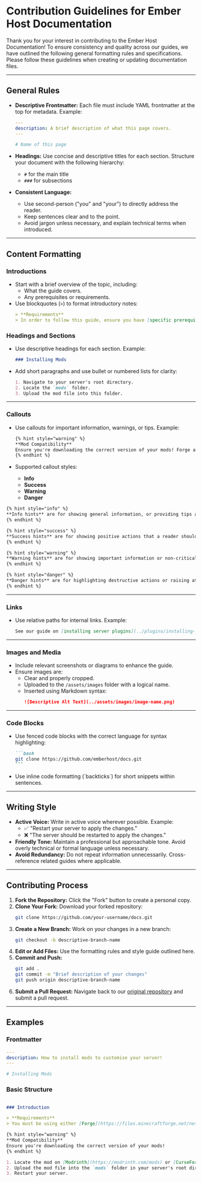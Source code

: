 # Contribution Guidelines for Ember Host Documentation

Thank you for your interest in contributing to the Ember Host Documentation! To ensure consistency and quality across our guides, we have outlined the following general formatting rules and specifications. Please follow these guidelines when creating or updating documentation files.

---

## **General Rules**
- **Descriptive Frontmatter:** Each file must include YAML frontmatter at the top for metadata. Example:
  ```yaml
  ---
  description: A brief description of what this page covers.
  ---

  # Name of this page
  ```
- **Headings:** Use concise and descriptive titles for each section. Structure your document with the following hierarchy:
  - `#` for the main title
  - `###` for subsections

- **Consistent Language:** 
  - Use second-person ("you" and "your") to directly address the reader.
  - Keep sentences clear and to the point.
  - Avoid jargon unless necessary, and explain technical terms when introduced.

---

## **Content Formatting**

### **Introductions**
- Start with a brief overview of the topic, including:
  - What the guide covers.
  - Any prerequisites or requirements.
- Use blockquotes (`>`) to format introductory notes:
  ```markdown
  > **Requirements**  
  > In order to follow this guide, ensure you have [specific prerequisites](link-to-resource).
  ```

### **Headings and Sections**
- Use descriptive headings for each section. Example:
  ```markdown
  ### Installing Mods
  ```
- Add short paragraphs and use bullet or numbered lists for clarity:
  ```markdown
  1. Navigate to your server's root directory.
  2. Locate the `mods` folder.
  3. Upload the mod file into this folder.
  ```

---

### **Callouts**
- Use callouts for important information, warnings, or tips. Example:
  ```markdown
  {% hint style="warning" %}
  **Mod Compatibility**  
  Ensure you're downloading the correct version of your mods! Forge and Fabric mods are usually not cross-compatible.
  {% endhint %}
  ```

- Supported callout styles:
  - **Info**
  - **Success**
  - **Warning**
  - **Danger**

```markdown
{% hint style="info" %}
**Info hints** are for showing general information, or providing tips and tricks.
{% endhint %}

{% hint style="success" %}
**Success hints** are for showing positive actions that a reader should take.
{% endhint %}

{% hint style="warning" %}
**Warning hints** are for showing important information or non-critical warnings.
{% endhint %}

{% hint style="danger" %}
**Danger hints** are for highlighting destructive actions or raising attention to critical information.
{% endhint %}
```

---

### **Links**
- Use relative paths for internal links. Example:
  ```markdown
  See our guide on [installing server plugins](../plugins/installing-plugins.md).
  ```

---

### **Images and Media**
- Include relevant screenshots or diagrams to enhance the guide.
- Ensure images are:
  - Clear and properly cropped.
  - Uploaded to the `/assets/images` folder with a logical name.
  - Inserted using Markdown syntax:
    ```markdown
    ![Descriptive Alt Text](../assets/images/image-name.png)
    ```

---

### **Code Blocks**
- Use fenced code blocks with the correct language for syntax highlighting:
  ```markdown
  ```bash
  git clone https://github.com/emberhost/docs.git
  `‎``
  ```
- Use inline code formatting (\`backticks\`) for short snippets within sentences.

---

## **Writing Style**
- **Active Voice:** Write in active voice wherever possible. Example:
  - ✅ "Restart your server to apply the changes."
  - ❌ "The server should be restarted to apply the changes."
- **Friendly Tone:** Maintain a professional but approachable tone. Avoid overly technical or formal language unless necessary.
- **Avoid Redundancy:** Do not repeat information unnecessarily. Cross-reference related guides where applicable.

---

## **Contributing Process**
1. **Fork the Repository:** Click the "Fork" button to create a personal copy.
2. **Clone Your Fork:** Download your forked repository:
   ```bash
   git clone https://github.com/your-username/docs.git
   ```
3. **Create a New Branch:** Work on your changes in a new branch:
   ```bash
   git checkout -b descriptive-branch-name
   ```
4. **Edit or Add Files:** Use the formatting rules and style guide outlined here.
5. **Commit and Push:**
   ```bash
   git add .
   git commit -m "Brief description of your changes"
   git push origin descriptive-branch-name
   ```
6. **Submit a Pull Request:** Navigate back to our [original repository](https://github.com/emberhost/docs) and submit a pull request.

---

## **Examples**

### **Frontmatter**
```yaml
---
description: How to install mods to customise your server!
---

# Installing Mods
```

### **Basic Structure**
```markdown

### Introduction

> **Requirements**  
> You must be using either [Forge](https://files.minecraftforge.net/net/minecraftforge/forge/) or [Fabric](https://fabricmc.net/use/server/).

{% hint style="warning" %}
**Mod Compatibility**  
Ensure you're downloading the correct version of your mods!
{% endhint %}

1. Locate the mod on [Modrinth](https://modrinth.com/mods) or [CurseForge](https://www.curseforge.com/minecraft/mc-mods).
2. Upload the mod file into the `mods` folder in your server's root directory.
3. Restart your server.
```